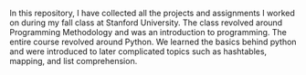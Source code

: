 In this repository, I have collected all the projects and assignments I worked on during my fall class at Stanford University. The class revolved around Programming Methodology and was an introduction to programming. The entire course revolved around Python. We learned the basics behind python and were introduced to later complicated topics such as hashtables, mapping, and list comprehension.
